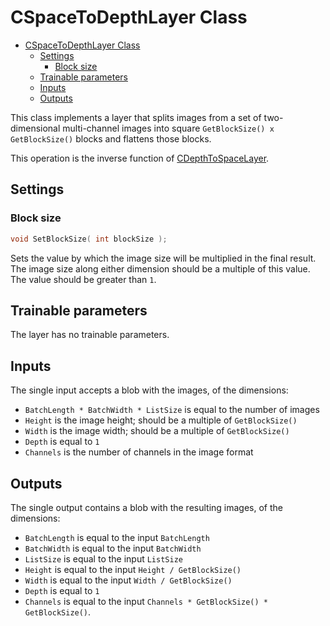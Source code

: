 # CSpaceToDepthLayer Class

<!-- TOC -->

- [CSpaceToDepthLayer Class](#cspacetodepthlayer-class)
    - [Settings](#settings)
        - [Block size](#block-size)
    - [Trainable parameters](#trainable-parameters)
    - [Inputs](#inputs)
    - [Outputs](#outputs)

<!-- /TOC -->

This class implements a layer that splits images from a set of two-dimensional multi-channel images into square `GetBlockSize() x GetBlockSize()` blocks and flattens those blocks.

This operation is the inverse function of [CDepthToSpaceLayer](DepthToSpaceLayer.md).

## Settings

### Block size

```c++
void SetBlockSize( int blockSize );
```

Sets the value by which the image size will be multiplied in the final result. The image size along either dimension should be a multiple of this value. The value should be greater than `1`.

## Trainable parameters

The layer has no trainable parameters.

## Inputs

The single input accepts a blob with the images, of the dimensions:

- `BatchLength * BatchWidth * ListSize` is equal to the number of images
- `Height` is the image height; should be a multiple of `GetBlockSize()`
- `Width` is the image width; should be a multiple of `GetBlockSize()`
- `Depth` is equal to `1`
- `Channels` is the number of channels in the image format

## Outputs

The single output contains a blob with the resulting images, of the dimensions:

- `BatchLength` is equal to the input `BatchLength`
- `BatchWidth` is equal to the input `BatchWidth`
- `ListSize` is equal to the input `ListSize`
- `Height` is equal to the input `Height / GetBlockSize()`
- `Width` is equal to the input `Width / GetBlockSize()`
- `Depth` is equal to `1`
- `Channels` is equal to the input `Channels * GetBlockSize() * GetBlockSize()`.
